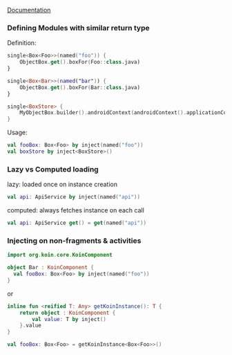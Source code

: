 [Documentation](https://doc.insert-koin.io/#/)

### Defining Modules with similar return type
Definition:
```kotlin
single<Box<Foo>>(named("foo")) {
    ObjectBox.get().boxFor(Foo::class.java)
}

single<Box<Bar>>(named("bar")) {
    ObjectBox.get().boxFor(Bar::class.java)
}

single<BoxStore> {
    MyObjectBox.builder().androidContext(androidContext().applicationContext).build()
}
```
Usage:
```kotlin
val fooBox: Box<Foo> by inject(named("foo"))
val boxStore by inject<BoxStore>()
```

### Lazy vs Computed loading
lazy: loaded once on instance creation
```kotlin
val api: ApiService by inject(named("api"))
```
computed: always fetches instance on each call
```kotlin
val api: ApiService get() = get(named("api"))
```

### Injecting on non-fragments & activities
```kotlin
import org.koin.core.KoinComponent

object Bar : KoinComponent {
  val fooBox: Box<Foo> by inject(named("foo"))
}
```
or
```kotlin
inline fun <reified T: Any> getKoinInstance(): T {
    return object : KoinComponent {
        val value: T by inject()
    }.value
}

val fooBox: Box<Foo> = getKoinInstance<Box<Foo>>()
```
